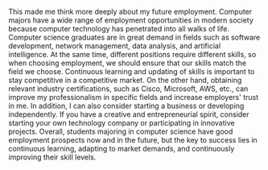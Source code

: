 This made me think more deeply about my future employment. Computer majors have a wide range of employment opportunities in modern society because computer technology has penetrated into all walks of life. Computer science graduates are in great demand in fields such as software development, network management, data analysis, and artificial intelligence. At the same time, different positions require different skills, so when choosing employment, we should ensure that our skills match the field we choose. Continuous learning and updating of skills is important to stay competitive in a competitive market. On the other hand, obtaining relevant industry certifications, such as Cisco, Microsoft, AWS, etc., can improve my professionalism in specific fields and increase employers' trust in me. In addition, I can also consider starting a business or developing independently. If you have a creative and entrepreneurial spirit, consider starting your own technology company or participating in innovative projects. Overall, students majoring in computer science have good employment prospects now and in the future, but the key to success lies in continuous learning, adapting to market demands, and continuously improving their skill levels.
